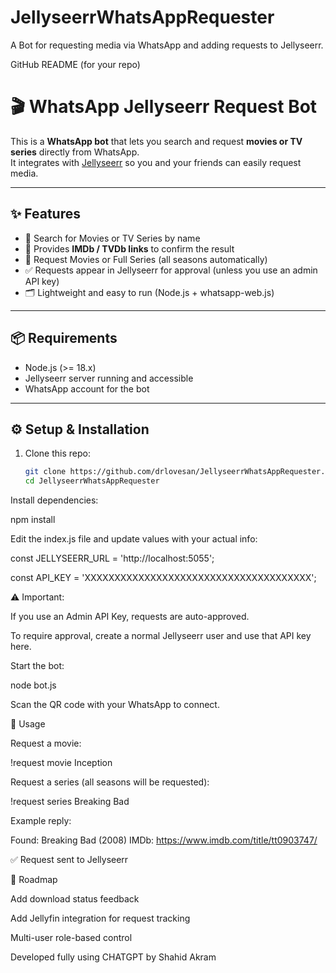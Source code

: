 # JellyseerrWhatsAppRequester
A Bot for requesting media via WhatsApp and adding requests to Jellyseerr.

GitHub README (for your repo)
# 🎬 WhatsApp Jellyseerr Request Bot

This is a **WhatsApp bot** that lets you search and request **movies or TV series** directly from WhatsApp.  
It integrates with [Jellyseerr](https://github.com/Fallenbagel/jellyseerr) so you and your friends can easily request media.

---

## ✨ Features
- 🔎 Search for Movies or TV Series by name  
- 🎥 Provides **IMDb / TVDb links** to confirm the result  
- 📩 Request Movies or Full Series (all seasons automatically)  
- ✅ Requests appear in Jellyseerr for approval (unless you use an admin API key)  
- 🗂 Lightweight and easy to run (Node.js + whatsapp-web.js)

---

## 📦 Requirements
- Node.js (>= 18.x)  
- Jellyseerr server running and accessible  
- WhatsApp account for the bot  

---

## ⚙️ Setup & Installation

1. Clone this repo:
   ```bash
   git clone https://github.com/drlovesan/JellyseerrWhatsAppRequester.git
   cd JellyseerrWhatsAppRequester


Install dependencies:

npm install


Edit the index.js file and update values with your actual info:

const JELLYSEERR_URL = 'http://localhost:5055';

const API_KEY = 'XXXXXXXXXXXXXXXXXXXXXXXXXXXXXXXXXXXXXX';


⚠️ Important:

If you use an Admin API Key, requests are auto-approved.

To require approval, create a normal Jellyseerr user and use that API key here.

Start the bot:

node bot.js

Scan the QR code with your WhatsApp to connect.

💬 Usage

Request a movie:

!request movie Inception


Request a series (all seasons will be requested):

!request series Breaking Bad


Example reply:

Found: Breaking Bad (2008)
IMDb: https://www.imdb.com/title/tt0903747/

✅ Request sent to Jellyseerr

🚀 Roadmap

Add download status feedback

Add Jellyfin integration for request tracking

Multi-user role-based control

Developed fully using CHATGPT by Shahid Akram
